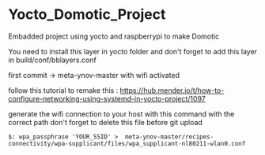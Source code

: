 # Yocto_Domotic_Project
Embadded project using yocto and raspberrypi to make Domotic

You need to install this layer in yocto folder and don't forget to add this layer in build/conf/bblayers.conf

first commit -> meta-ynov-master with wifi activated

follow this tutorial to remake this :
    https://hub.mender.io/t/how-to-configure-networking-using-systemd-in-yocto-project/1097

generate the wifi connection to your host with this command with the correct path don't forget to delete this file before git upload

    $: wpa_passphrase 'YOUR_SSID' >  meta-ynov-master/recipes-connectivity/wpa-supplicant/files/wpa_supplicant-nl80211-wlan0.conf
